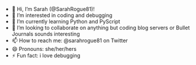 - 👋 Hi, I’m Sarah (@SarahRogue81)!
- 👀 I’m interested in coding and debugging 
- 🌱 I’m currently learning Python and PyScript
- 💞️ I’m looking to collaborate on anything but coding blog servers or Bullet Journals sounds interesting 
- 📫 How to reach me: @sarahrogue81 on Twitter
- 😄 Pronouns: she/her/hers
- ⚡ Fun fact: i love debugging

<!---
SarahRogue81/SarahRogue81 is a ✨ special ✨ repository because its `README.md` (this file) appears on your GitHub profile.
You can click the Preview link to take a look at your changes.
--->
